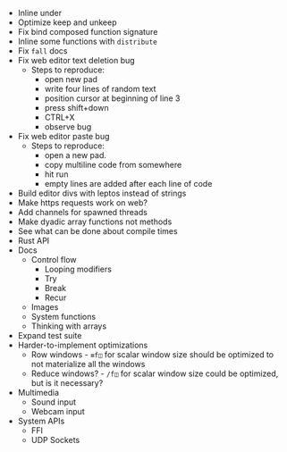 - Inline under
- Optimize keep and unkeep
- Fix bind composed function signature
- Inline some functions with `distribute`
- Fix `fall` docs
- Fix web editor text deletion bug
  - Steps to reproduce:
    - open new pad
    - write four lines of random text
    - position cursor at beginning of line 3
    - press shift+down
    - CTRL+X
    - observe bug
- Fix web editor paste bug
  - Steps to reproduce:
    - open a new pad.
    - copy multiline code from somewhere
    - hit run
    - empty lines are added after each line of code
- Build editor divs with leptos instead of strings
- Make https requests work on web?
- Add channels for spawned threads
- Make dyadic array functions not methods
- See what can be done about compile times
- Rust API
- Docs
  - Control flow
    - Looping modifiers
    - Try
    - Break
    - Recur
  - Images
  - System functions
  - Thinking with arrays
- Expand test suite
- Harder-to-implement optimizations
  - Row windows - `≡f◫` for scalar window size should be optimized to not materialize all the windows
  - Reduce windows? - `/f◫` for scalar window size could be optimized, but is it necessary?
- Multimedia
  - Sound input
  - Webcam input
- System APIs
  - FFI
  - UDP Sockets
